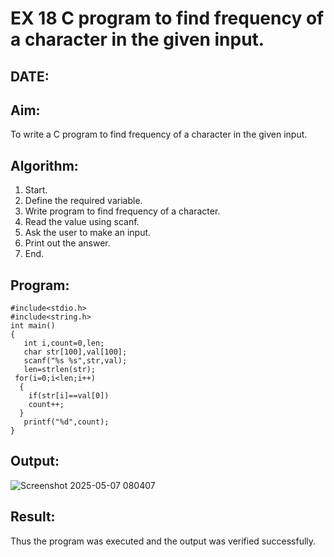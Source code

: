 # EX 18 C program to find frequency of a character in the given input.
## DATE:
## Aim:
To write a C program to find frequency of a character in the given input.

## Algorithm:
1. Start. 
2. Define the required variable. 
3. Write program to find frequency of a character. 
4. Read the value using scanf. 
5. Ask the user to make an input. 
6. Print out the answer. 
7. End.  

## Program:
```
#include<stdio.h> 
#include<string.h> 
int main() 
{ 
   int i,count=0,len; 
   char str[100],val[100];  
   scanf("%s %s",str,val);  
   len=strlen(str);  
 for(i=0;i<len;i++)
  { 
    if(str[i]==val[0])  
    count++; 
  }
   printf("%d",count);
}
```

## Output:
![Screenshot 2025-05-07 080407](https://github.com/user-attachments/assets/f344b175-1b70-4721-8cef-05910c5c8c99)

## Result:
Thus the program was executed and the output was verified successfully.

